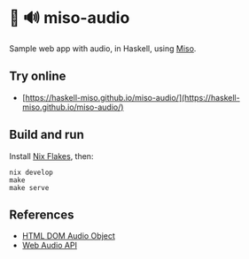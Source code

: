 # 🍜 🔊 miso-audio

Sample web app with audio, in Haskell, using [Miso](https://haskell-miso.org/).


## Try online

- [https://haskell-miso.github.io/miso-audio/](https://haskell-miso.github.io/miso-audio/)


## Build and run

Install [Nix Flakes](https://nixos.wiki/wiki/Flakes), then:

```
nix develop
make
make serve
```


## References

- [HTML DOM Audio Object](https://www.w3schools.com/jsref/dom_obj_audio.asp)
- [Web Audio API](https://developer.mozilla.org/en-US/docs/Web/API/Web_Audio_API)

